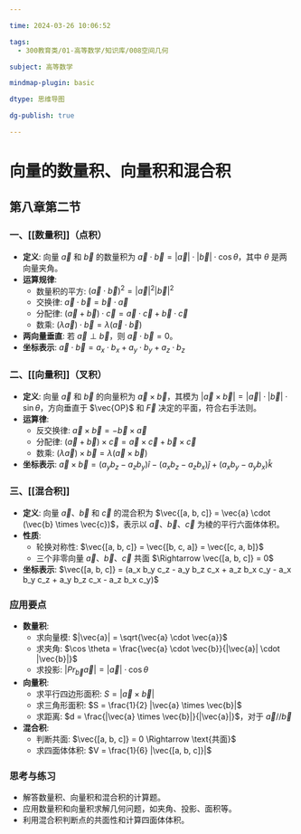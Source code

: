 ```yaml
---

time: 2024-03-26 10:06:52

tags:
  - 300教育类/01-高等数学/知识库/008空间几何

subject: 高等数学

mindmap-plugin: basic

dtype: 思维导图

dg-publish: true

---
```


# 向量的数量积、向量积和混合积
## 第八章第二节

### 一、[[数量积]]（点积）
- **定义**: 向量 $\vec{a}$ 和 $\vec{b}$ 的数量积为 $\vec{a} \cdot \vec{b} = |\vec{a}| \cdot |\vec{b}| \cdot \cos \theta$，其中 $\theta$ 是两向量夹角。
- **运算规律**:
  - 数量积的平方: $(\vec{a} \cdot \vec{b})^2 = |\vec{a}|^2 |\vec{b}|^2$
  - 交换律: $\vec{a} \cdot \vec{b} = \vec{b} \cdot \vec{a}$
  - 分配律: $(\vec{a} + \vec{b}) \cdot \vec{c} = \vec{a} \cdot \vec{c} + \vec{b} \cdot \vec{c}$
  - 数乘: $(\lambda \vec{a}) \cdot \vec{b} = \lambda(\vec{a} \cdot \vec{b})$
- **两向量垂直**: 若 $\vec{a} \perp \vec{b}$，则 $\vec{a} \cdot \vec{b} = 0$。
- **坐标表示**: $\vec{a} \cdot \vec{b} = a_x \cdot b_x + a_y \cdot b_y + a_z \cdot b_z$

### 二、[[向量积]]（叉积）
- **定义**: 向量 $\vec{a}$ 和 $\vec{b}$ 的向量积为 $\vec{a} \times \vec{b}$，其模为 $|\vec{a} \times \vec{b}| = |\vec{a}| \cdot |\vec{b}| \cdot \sin \theta$，方向垂直于 $\vec{OP}$ 和 $\vec{F}$ 决定的平面，符合右手法则。
- **运算律**:
  - 反交换律: $\vec{a} \times \vec{b} = -\vec{b} \times \vec{a}$
  - 分配律: $(\vec{a} + \vec{b}) \times \vec{c} = \vec{a} \times \vec{c} + \vec{b} \times \vec{c}$
  - 数乘: $(\lambda \vec{a}) \times \vec{b} = \lambda(\vec{a} \times \vec{b})$
- **坐标表示**: $\vec{a} \times \vec{b} = (a_y b_z - a_z b_y) \hat{i} - (a_x b_z - a_z b_x) \hat{j} + (a_x b_y - a_y b_x) \hat{k}$

### 三、[[混合积]]
- **定义**: 向量 $\vec{a}$、$\vec{b}$ 和 $\vec{c}$ 的混合积为 $\vec{[a, b, c]} = \vec{a} \cdot (\vec{b} \times \vec{c})$，表示以 $\vec{a}$、$\vec{b}$、$\vec{c}$ 为棱的平行六面体体积。
- **性质**:
  - 轮换对称性: $\vec{[a, b, c]} = \vec{[b, c, a]} = \vec{[c, a, b]}$
  - 三个非零向量 $\vec{a}$、$\vec{b}$、$\vec{c}$ 共面 $\Rightarrow \vec{[a, b, c]} = 0$
- **坐标表示**: $\vec{[a, b, c]} = (a_x b_y c_z - a_y b_z c_x + a_z b_x c_y - a_x b_y c_z + a_y b_z c_x - a_z b_x c_y)$

### 应用要点
- **数量积**:
  - 求向量模: $|\vec{a}| = \sqrt{\vec{a} \cdot \vec{a}}$
  - 求夹角: $\cos \theta = \frac{\vec{a} \cdot \vec{b}}{|\vec{a}| \cdot |\vec{b}|}$
  - 求投影: $|Pr_{\vec{b}}\vec{a}| = |\vec{a}| \cdot \cos \theta$
- **向量积**:
  - 求平行四边形面积: $S = |\vec{a} \times \vec{b}|$
  - 求三角形面积: $S = \frac{1}{2} |\vec{a} \times \vec{b}|$
  - 求距离: $d = \frac{|\vec{a} \times \vec{b}|}{|\vec{a}|}$，对于 $\vec{a} // \vec{b}$
- **混合积**:
  - 判断共面: $\vec{[a, b, c]} = 0 \Rightarrow \text{共面}$
  - 求四面体体积: $V = \frac{1}{6} |\vec{[a, b, c]}|$

### 思考与练习
- 解答数量积、向量积和混合积的计算题。
- 应用数量积和向量积求解几何问题，如夹角、投影、面积等。
- 利用混合积判断点的共面性和计算四面体体积。